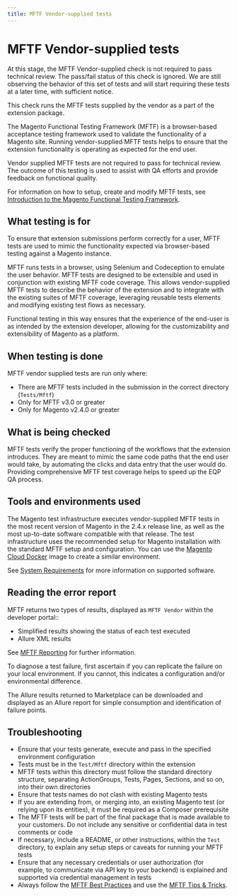 ```yaml
---
title: MFTF Vendor-supplied tests
---
```


# MFTF Vendor-supplied tests

<InlineAlert variant="info" slots="text"/>

At this stage, the MFTF Vendor-supplied check is not required to pass technical review. The pass/fail status of this check is ignored. We are still observing the behavior of this set of tests and will start requiring these tests at a later time, with sufficient notice.

This check runs the MFTF tests supplied by the vendor as a part of the extension package.

The Magento Functional Testing Framework (MFTF) is a browser-based acceptance testing framework used to validate the functionality of a Magento site. Running vendor-supplied MFTF tests helps to ensure that the extension functionality is operating as expected for the end user.

Vendor supplied MFTF tests are not required to pass for technical review. The outcome of this testing is used to assist with QA efforts and provide feedback on functional quality.

For information on how to setup, create and modify MFTF tests, see [Introduction to the Magento Functional Testing Framework](https://developer.adobe.com/commerce/testing/functional-testing-framework/).

## What testing is for

To ensure that extension submissions perform correctly for a user, MFTF tests are used to mimic the functionality expected via browser-based testing against a Magento instance.

MFTF runs tests in a browser, using Selenium and Codeception to emulate the user behavior. MFTF tests are designed to be extensible and used in conjunction with existing MFTF code coverage. This allows vendor-supplied MFTF tests to describe the behavior of the extension and to integrate with the existing suites of MFTF coverage, leveraging reusable tests elements and modifying existing test flows as necessary.

Functional testing in this way ensures that the experience of the end-user is as intended by the extension developer, allowing for the customizability and extensibility of Magento as a platform.

## When testing is done

MFTF vendor supplied tests are run only where:

-  There are MFTF tests included in the submission in the correct directory (`Tests/Mftf`)
-  Only for MFTF v3.0 or greater
-  Only for Magento v2.4.0 or greater

## What is being checked

MFTF tests verify the proper functioning of the workflows that the extension introduces. They are meant to mimic the same code paths that the end user would take, by automating the clicks and data entry that the user would do. Providing comprehensive MFTF test coverage helps to speed up the EQP QA process.

## Tools and environments used

The Magento test infrastructure executes vendor-supplied MFTF tests in the most recent version of Magento in the 2.4.x release line, as well as the most up-to-date software compatible with that release. The test infrastructure uses the recommended setup for Magento installation with the standard MFTF setup and configuration. You can use the [Magento Cloud Docker](https://github.com/magento/magento-cloud-docker) image to create a similar environment.

See [System Requirements](https://experienceleague.adobe.com/docs/commerce-operations/installation-guide/system-requirements.html) for more information on supported software.

## Reading the error report

MFTF returns two types of results, displayed as `MFTF Vendor` within the developer portal::

-  Simplified results showing the status of each test executed
-  Allure XML results

See [MFTF Reporting](https://developer.adobe.com/commerce/testing/functional-testing-framework/reporting/) for further information.

To diagnose a test failure, first ascertain if you can replicate the failure on your local environment. If you cannot, this indicates a configuration and/or environmental difference.

The Allure results returned to Marketplace can be downloaded and displayed as an Allure report for simple consumption and identification of failure points.

## Troubleshooting

-  Ensure that your tests generate, execute and pass in the specified environment configuration
-  Tests must be in the `Test/Mftf` directory within the extension
-  MFTF tests within this directory must follow the standard directory structure, separating ActionGroups, Tests, Pages, Sections, and so on, into their own directories
-  Ensure that tests names do not clash with existing Magento tests
-  If you are extending from, or merging into, an existing Magento test (or relying upon its entities), it must be required as a Composer prerequisite
-  The MFTF tests will be part of the final package that is made available to your customers. Do not include any sensitive or confidential data in test comments or code
-  If necessary, include a README, or other instructions, within the `Test` directory, to explain any setup steps or caveats for running your MFTF tests
-  Ensure that any necessary credentials or user authorization (for example, to communicate via API key to your backend) is explained and supported via credential management in tests
-  Always follow the [MFTF Best Practices](https://developer.adobe.com/commerce/testing/functional-testing-framework/test-writing/best-practices/) and use the [MFTF Tips & Tricks](https://developer.adobe.com/commerce/testing/functional-testing-framework/test-writing/tips-tricks/).
